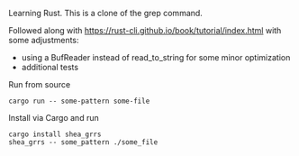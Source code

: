 Learning Rust. This is a clone of the grep command.

Followed along with https://rust-cli.github.io/book/tutorial/index.html with some adjustments:

- using a BufReader instead of read_to_string for some minor optimization
- additional tests

Run from source

```shell
cargo run -- some-pattern some-file
```

Install via Cargo and run

```shell
cargo install shea_grrs
shea_grrs -- some_pattern ./some_file
```

